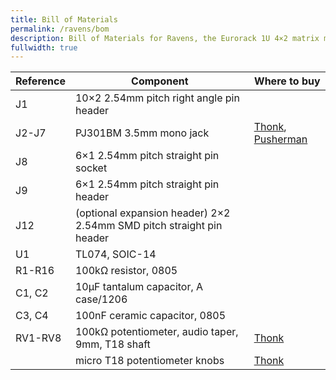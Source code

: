 ```yaml
---
title: Bill of Materials
permalink: /ravens/bom
description: Bill of Materials for Ravens, the Eurorack 1U 4×2 matrix mixer
fullwidth: true
---
```


| Reference | Component | Where to buy |
|-|-|-|
| J1 | 10×2 2.54mm pitch right angle pin header |  |
| J2-J7 | PJ301BM 3.5mm mono jack | [Thonk](https://www.thonk.co.uk/shop/3-5mm-jacks/), [Pusherman](https://pushermanproductions.com/product/jack-socket-3-5mm-pj301bm/) |
| J8 | 6×1 2.54mm pitch straight pin socket | |
| J9 | 6×1 2.54mm pitch straight pin header | |
| J12 | (optional expansion header) 2×2 2.54mm SMD pitch straight pin header | |
| U1 | TL074, SOIC-14 | |
| R1-R16 | 100kΩ resistor, 0805 | |
| C1, C2 | 10μF tantalum capacitor, A case/1206 | |
| C3, C4 | 100nF ceramic capacitor, 0805 | |
| RV1-RV8 | 100kΩ potentiometer, audio taper, 9mm, T18 shaft | [Thonk](https://www.thonk.co.uk/shop/alpha-9mm-pots-vertical-t18/) |
| | micro T18 potentiometer knobs | [Thonk](https://www.thonk.co.uk/shop/micro-knobs/) |
